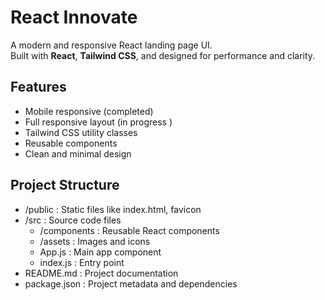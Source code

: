 # React Innovate

A modern and responsive React landing page UI.  
Built with **React**, **Tailwind CSS**, and designed for performance and clarity.

## Features

- Mobile responsive (completed)
- Full responsive layout (in progress )
- Tailwind CSS utility classes
- Reusable components
- Clean and minimal design

## Project Structure

- /public : Static files like index.html, favicon
- /src : Source code files
  - /components : Reusable React components
  - /assets : Images and icons
  - App.js : Main app component
  - index.js : Entry point
- README.md : Project documentation
- package.json : Project metadata and dependencies
